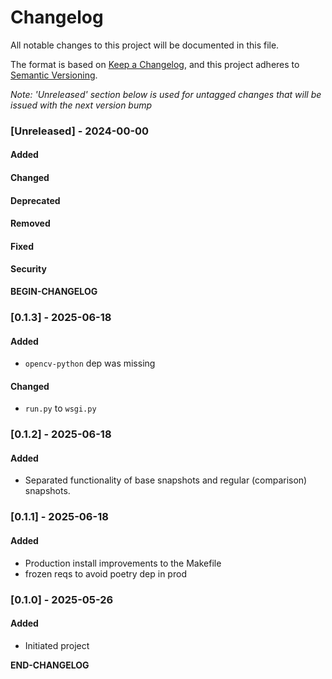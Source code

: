 # Changelog

All notable changes to this project will be documented in this file.

The format is based on [Keep a Changelog](https://keepachangelog.com/en/1.0.0/), and this project adheres to [Semantic Versioning](https://semver.org/spec/v2.0.0.html).

_Note: 'Unreleased' section below is used for untagged changes that will be issued with the next version bump_

### [Unreleased] - 2024-00-00
#### Added
#### Changed
#### Deprecated
#### Removed
#### Fixed
#### Security
__BEGIN-CHANGELOG__
 
### [0.1.3] - 2025-06-18
#### Added
 - `opencv-python` dep was missing
#### Changed
 - `run.py` to `wsgi.py`
 
### [0.1.2] - 2025-06-18
#### Added
 - Separated functionality of base snapshots and regular (comparison) snapshots.
 
### [0.1.1] - 2025-06-18
#### Added
 - Production install improvements to the Makefile
 - frozen reqs to avoid poetry dep in prod

### [0.1.0] - 2025-05-26
#### Added
 - Initiated project

__END-CHANGELOG__